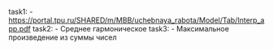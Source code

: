 
task1:
	- https://portal.tpu.ru/SHARED/m/MBB/uchebnaya_rabota/Model/Tab/Interp_app.pdf
task2:
	- Среднее гармоническое
task3:
	- Максимальное произведение из суммы чисел
